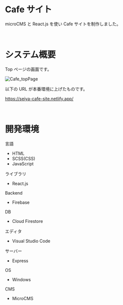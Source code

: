 # Cafe サイト

microCMS と React.js を使い Cafe サイトを制作しました。

<br>

# システム概要

Top ページの画面です。

![Cafe_topPage](https://github.com/ookuraseiya/cafe/assets/79490150/0cf09729-1425-4548-b3e5-2c0d181f72cc)

以下の URL が本番環境に上げたものです。

https://seiya-cafe-site.netlify.app/

<br>

# 開発環境

言語

- HTML
- SCSS(CSS)
- JavaScript

ライブラリ

- React.js

Backend

- Firebase

DB

- Cloud Firestore

エディタ

- Visual Studio Code

サーバー

- Express

OS

- Windows

CMS

- MicroCMS
